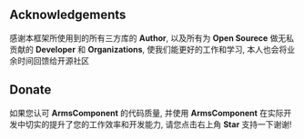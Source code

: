 ## Acknowledgements 
感谢本框架所使用到的所有三方库的 **Author**, 以及所有为 **Open Sourece** 做无私贡献的 **Developer** 和 **Organizations**, 使我们能更好的工作和学习, 本人也会将业余时间回馈给开源社区  

## Donate
如果您认可 **ArmsComponent** 的代码质量, 并使用 **ArmsComponent** 在实际开发中切实的提升了您的工作效率和开发能力, 请您点击右上角 **Star** 支持一下谢谢!